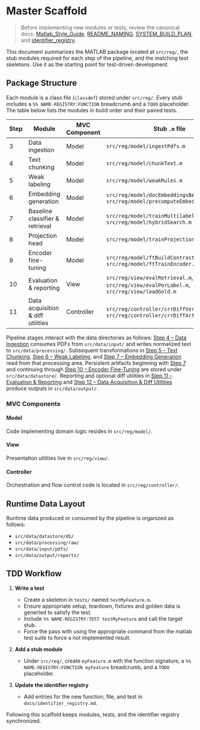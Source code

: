 # Master Scaffold

> Before implementing new modules or tests, review the canonical docs:
> [Matlab_Style_Guide](Matlab_Style_Guide.md), [README_NAMING](README_NAMING.md),
> [SYSTEM_BUILD_PLAN](SYSTEM_BUILD_PLAN.md), and [identifier_registry](identifier_registry.md).

This document summarizes the MATLAB package located at `src/reg/`, the stub modules required for each step of the pipeline, and the matching test skeletons. Use it as the starting point for test-driven development.

## Package Structure

Each module is a class file (`classdef`) stored under `src/reg/`. Every stub includes a `%% NAME-REGISTRY:FUNCTION` breadcrumb and a `TODO` placeholder. The table below lists the modules in build order and their paired tests.

| Step | Module | MVC Component | Stub `.m` file | Test skeleton(s) |
|------|--------|---------------|----------------|------------------|
| 3 | Data ingestion | Model | `src/reg/model/ingestPdfs.m` | `tests/reg/model/testPdfIngest.m`, `tests/reg/model/testIngestAndChunk.m` |
| 4 | Text chunking | Model | `src/reg/model/chunkText.m` | `tests/reg/model/testIngestAndChunk.m` |
| 5 | Weak labeling | Model | `src/reg/model/weakRules.m` | `tests/reg/model/testRulesAndModel.m` |
| 6 | Embedding generation | Model | `src/reg/model/docEmbeddingsBertGpu.m`, `src/reg/model/precomputeEmbeddings.m` | `tests/reg/model/testFeatures.m` |
| 7 | Baseline classifier & retrieval | Model | `src/reg/model/trainMultilabel.m`, `src/reg/model/hybridSearch.m` | `tests/reg/model/testRegressionMetricsSimulated.m`, `tests/reg/model/testHybridSearch.m` |
| 8 | Projection head | Model | `src/reg/model/trainProjectionHead.m` | `tests/reg/model/testProjectionHeadSimulated.m`, `tests/reg/model/testProjectionAutoloadPipeline.m` |
| 9 | Encoder fine-tuning | Model | `src/reg/model/ftBuildContrastiveDataset.m`, `src/reg/model/ftTrainEncoder.m` | `tests/reg/model/testFineTuneSmoke.m`, `tests/reg/model/testFineTuneResume.m` |
| 10 | Evaluation & reporting | View | `src/reg/view/evalRetrieval.m`, `src/reg/view/evalPerLabel.m`, `src/reg/view/loadGold.m` | `tests/reg/view/testMetricsExpectedJson.m`, `tests/reg/view/testGoldMetrics.m`, `tests/reg/view/testReportArtifact.m` |
| 11 | Data acquisition & diff utilities | Controller | `src/reg/controller/crrDiffVersions.m`, `src/reg/controller/crrDiffArticles.m` | `tests/reg/controller/testFetchers.m` |

Pipeline stages interact with the data directories as follows: [Step&nbsp;4 – Data Ingestion](SYSTEM_BUILD_PLAN.md#4-data-ingestion-module) consumes PDFs from `src/data/input/` and writes normalized text to `src/data/processing/`. Subsequent transformations in [Step&nbsp;5 – Text Chunking](SYSTEM_BUILD_PLAN.md#5-text-chunking-module), [Step&nbsp;6 – Weak Labeling](SYSTEM_BUILD_PLAN.md#6-weak-labeling-module), and [Step&nbsp;7 – Embedding Generation](SYSTEM_BUILD_PLAN.md#7-embedding-generation-module) read from that processing area. Persistent artifacts beginning with [Step&nbsp;7](SYSTEM_BUILD_PLAN.md#7-embedding-generation-module) and continuing through [Step&nbsp;10 – Encoder Fine-Tuning](SYSTEM_BUILD_PLAN.md#10-encoder-fine-tuning-workflow) are stored under `src/data/datastore/`. Reporting and optional diff utilities in [Step&nbsp;11 – Evaluation & Reporting](SYSTEM_BUILD_PLAN.md#11-evaluation--reporting) and [Step&nbsp;12 – Data Acquisition & Diff Utilities](SYSTEM_BUILD_PLAN.md#12-data-acquisition--diff-utilities-optional) produce outputs in `src/data/output/`.

### MVC Components

#### Model
Code implementing domain logic resides in `src/reg/model/`.

#### View
Presentation utilities live in `src/reg/view/`.

#### Controller
Orchestration and flow control code is located in `src/reg/controller/`.

## Runtime Data Layout

Runtime data produced or consumed by the pipeline is organized as follows:

- `src/data/datastore/db/`
- `src/data/processing/raw/`
- `src/data/input/pdfs/`
- `src/data/output/reports/`

## TDD Workflow

1. **Write a test**
   - Create a skeleton in `tests/` named `testMyFeature.m`.
   - Ensure appropriate setup, teardown, fixtures and golden data is generted to satisfy the test.
   - Include `%% NAME-REGISTRY:TEST testMyFeature` and call the target stub.
   - Force the pass with using the appropriate command from the matlab test suite to force a not implemented result.

2. **Add a stub module**
   - Under `src/reg/`, create `myFeature.m` with the function signature, a `%% NAME-REGISTRY:FUNCTION myFeature` breadcrumb, and a `TODO` placeholder.

3. **Update the identifier registry**
   - Add entries for the new function, file, and test in `docs/identifier_registry.md`.


Following this scaffold keeps modules, tests, and the identifier registry synchronized.
